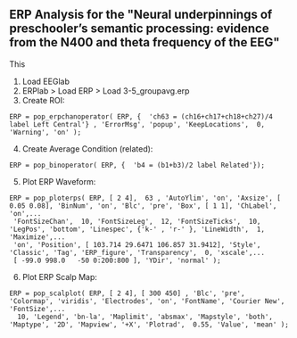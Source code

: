 ## ERP Analysis for the "Neural underpinnings of preschooler’s semantic processing: evidence from the N400 and theta frequency of the EEG"

This 

1. Load EEGlab
2. ERPlab > Load ERP > Load 3-5_groupavg.erp
3. Create ROI:

```
ERP = pop_erpchanoperator( ERP, {  'ch63 = (ch16+ch17+ch18+ch27)/4 label Left Central'} , 'ErrorMsg', 'popup', 'KeepLocations',  0, 'Warning', 'on' );
```
4. Create Average Condition (related):

```
ERP = pop_binoperator( ERP, {  'b4 = (b1+b3)/2 label Related'});
```
5. Plot ERP Waveform:

```
ERP = pop_ploterps( ERP, [ 2 4],  63 , 'AutoYlim', 'on', 'Axsize', [ 0.05 0.08], 'BinNum', 'on', 'Blc', 'pre', 'Box', [ 1 1], 'ChLabel', 'on',...
 'FontSizeChan',  10, 'FontSizeLeg',  12, 'FontSizeTicks',  10, 'LegPos', 'bottom', 'Linespec', {'k-' , 'r-' }, 'LineWidth',  1, 'Maximize',...
 'on', 'Position', [ 103.714 29.6471 106.857 31.9412], 'Style', 'Classic', 'Tag', 'ERP_figure', 'Transparency',  0, 'xscale',...
 [ -99.0 998.0   -50 0:200:800 ], 'YDir', 'normal' );
 ```
6. Plot ERP Scalp Map:

```
ERP = pop_scalplot( ERP, [ 2 4], [ 300 450] , 'Blc', 'pre', 'Colormap', 'viridis', 'Electrodes', 'on', 'FontName', 'Courier New', 'FontSize',...
  10, 'Legend', 'bn-la', 'Maplimit', 'absmax', 'Mapstyle', 'both', 'Maptype', '2D', 'Mapview', '+X', 'Plotrad',  0.55, 'Value', 'mean' );
```
